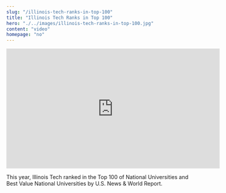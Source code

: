 ```yaml
--- 
slug: "/illinois-tech-ranks-in-top-100"
title: "Illinois Tech Ranks in Top 100"
hero: "./../images/illinois-tech-ranks-in-top-100.jpg"
content: "video"
homepage: "no"
---
```


<iframe width="560" height="315" src="https://www.youtube.com/embed/ohw__7wGTvw" frameborder="0" allow="accelerometer; autoplay; encrypted-media; gyroscope; picture-in-picture" allowfullscreen></iframe>

This year, Illinois Tech ranked in the Top 100 of National Universities and Best Value National Universities by U.S. News & World Report.